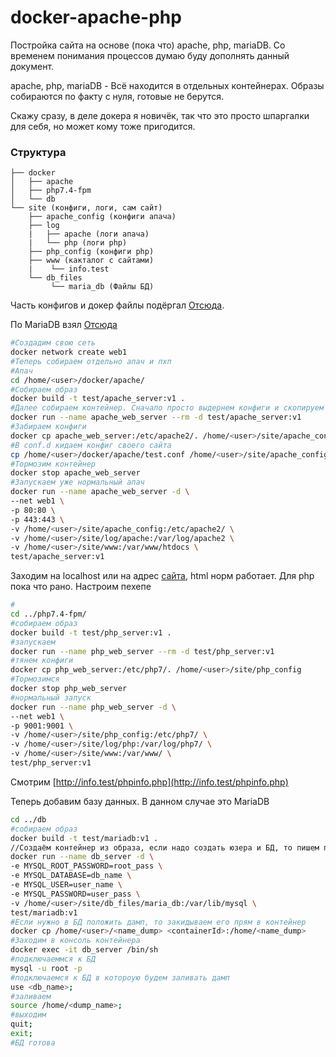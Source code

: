 # docker-apache-php

Постройка сайта на основе (пока что) apache, php, mariaDB. Со временем понимания процессов думаю буду дополнять данный документ.

apache, php, mariaDB - Всё находится в отдельных контейнерах. Образы собираются по факту с нуля, готовые не берутся.

Скажу сразу, в деле докера я новичёк, так что это просто шпаргалки для себя, но может кому тоже пригодится.

### Структура

```
├── docker 
│   ├── apache
│   ├── php7.4-fpm
│   └── db
└── site (конфиги, логи, сам сайт)
    ├── apache_config (конфиги апача)
    ├── log 
    |   ├── apache (логи апача)
    |   └── php (логи php)
    ├── php_config (конфиги php)
    ├── www (какталог с сайтами)
    |    └── info.test
    └── db_files
         └── maria_db (Файлы БД)
```
Часть конфигов и докер файлы подёргал [Отсюда](https://github.com/8ctopus/apache-php-fpm-alpine).

По MariaDB взял [Отсюда](https://github.com/yobasystems/alpine-mariadb.git)

```bash
#Создадим свою сеть
docker network create web1
#Теперь собираем отдельно апач и пхп
#Апач
cd /home/<user>/docker/apache/
#Собираем образ
docker build -t test/apache_server:v1 .
#Далее собираем контейнер. Сначало просто выдернем конфиги и скопируем их в нужное нам место
docker run --name apache_web_server --rm -d test/apache_server:v1
#Забираем конфиги
docker cp apache_web_server:/etc/apache2/. /home/<user>/site/apache_config
#В conf.d кидаем конфиг своего сайта
cp /home/<user>/docker/apache/test.conf /home/<user>/site/apache_config/conf.d/test.conf
#Тормозим контейнер
docker stop apache_web_server
#Запускаем уже нормальный апач
docker run --name apache_web_server -d \
--net web1 \
-p 80:80 \
-p 443:443 \
-v /home/<user>/site/apache_config:/etc/apache2/ \
-v /home/<user>/site/log/apache:/var/log/apache2 \
-v /home/<user>/site/www:/var/www/htdocs \
test/apache_server:v1
```
Заходим на localhost или на адрес [сайта](http://info.test), html норм работает. Для php пока что рано.
Настроим пехепе

```bash
#
cd ../php7.4-fpm/
#собираем образ
docker build -t test/php_server:v1 .
#запускаем
docker run --name php_web_server --rm -d test/php_server:v1
#тянем конфиги
docker cp php_web_server:/etc/php7/. /home/<user>/site/php_config
#Тормозимся
docker stop php_web_server
#нормальный запуск
docker run --name php_web_server -d \
--net web1 \
-p 9001:9001 \
-v /home/<user>/site/php_config:/etc/php7/ \
-v /home/<user>/site/log/php:/var/log/php7/ \
-v /home/<user>/site/www:/var/www/ \
test/php_server:v1
```

Смотрим [http://info.test/phpinfo.php](http://info.test/phpinfo.php)


Теперь добавим базу данных. В данном случае это MariaDB

```bash
cd ../db
#собираем образ
docker build -t test/mariadb:v1 .
//Создаём контейнер из образа, если надо создать юзера и БД, то пишем параметры
docker run --name db_server -d \
-e MYSQL_ROOT_PASSWORD=root_pass \
-e MYSQL_DATABASE=db_name \
-e MYSQL_USER=user_name \
-e MYSQL_PASSWORD=user_pass \
-v /home/<user>/site/db_files/maria_db:/var/lib/mysql \
test/mariadb:v1
#Если нужно в БД положить дамп, то закидываем его прям в контейнер
docker cp /home/<user>/<name_dump> <containerId>:/home/<name_dump>
#Заходим в консоль контейнера
docker exec -it db_server /bin/sh
#подключаеммся к БД
mysql -u root -p
#подключаемся к БД в котороую будем заливать дамп
use <db_name>;
#заливаем
source /home/<dump_name>;
#выходим
quit;
exit;
#БД готова
```
